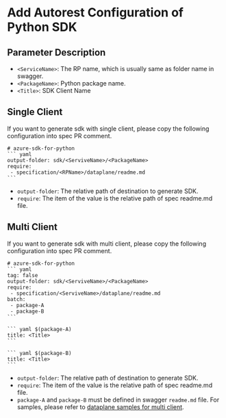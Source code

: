 # Add Autorest Configuration of Python SDK

## Parameter Description

- `<ServiceName>`: The RP name, which is usually same as folder name in swagger.
- `<PackageName>`: Python package name.
- `<Title>`: SDK Client Name

## Single Client
If you want to generate sdk with single client, please copy the following configuration into spec PR comment.
~~~
# azure-sdk-for-python
``` yaml
output-folder: sdk/<ServiveName>/<PackageName>
require:
 - specification/<RPName>/dataplane/readme.md
```
~~~
- `output-folder`: The relative path of destination to generate SDK.
- `require`: The item of the value is the relative path of spec readme.md file.

## Multi Client
If you want to generate sdk with multi client, please copy the following configuration into spec PR comment.
~~~
# azure-sdk-for-python
``` yaml
tag: false
output-folder: sdk/<ServiveName>/<PackageName>
require:
 - specification/<ServiveName>/dataplane/readme.md
batch:
 - package-A
 - package-B
```

``` yaml $(package-A)
title: <Title>
```

``` yaml $(package-B)
title: <Title>
```
~~~
- `output-folder`: The relative path of destination to generate SDK.
- `require`: The item of the value is the relative path of spec readme.md file.
- `package-A` and `package-B` must be defined in swagger `readme.md` file. For samples, please refer to [dataplane samples for multi client](../../samplefiles-dp/samplefiles-dp-for-multi-client).